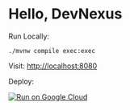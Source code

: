 # Hello, DevNexus

Run Locally:
```
./mvnw compile exec:exec
```

Visit: [http://localhost:8080](http://localhost:8080)

Deploy:

[![Run on Google Cloud](https://deploy.cloud.run/button.svg)](https://deploy.cloud.run)
